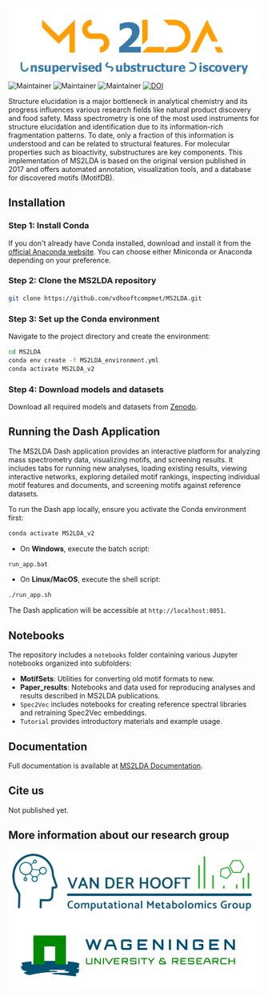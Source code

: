 ![header](App/assets/MS2LDA_LOGO_white.jpg)
![Maintainer](https://img.shields.io/badge/maintainer-Rosina_Torres_Ortega-blue)
![Maintainer](https://img.shields.io/badge/maintainer-Jonas_Dietrich-blue)
![Maintainer](https://img.shields.io/badge/maintainer-Joe_Wandy-blue)
[![DOI](https://zenodo.org/badge/DOI/10.5281/zenodo.12625409.svg)](https://doi.org/10.5281/zenodo.11394248)

Structure elucidation is a major bottleneck in analytical chemistry and its progress influences various research fields like natural product discovery and food safety. Mass spectrometry is one of the most used instruments for structure elucidation and identification due to its information-rich fragmentation patterns. To date, only a fraction of this information is understood and can be related to structural features. For molecular properties such as bioactivity, substructures are key components. This implementation of MS2LDA is based on the original version published in 2017 and offers automated annotation, visualization tools, and a database for discovered motifs (MotifDB).

## Installation

### Step 1: Install Conda

If you don't already have Conda installed, download and install it from the [official Anaconda website](https://www.anaconda.com/products/distribution). You can choose either Miniconda or Anaconda depending on your preference.

### Step 2: Clone the MS2LDA repository

```bash
git clone https://github.com/vdhooftcompmet/MS2LDA.git
```

### Step 3: Set up the Conda environment

Navigate to the project directory and create the environment:

```bash
cd MS2LDA
conda env create -f MS2LDA_environment.yml
conda activate MS2LDA_v2
```

### Step 4: Download models and datasets

Download all required models and datasets from [Zenodo](https://zenodo.org/records/12625409).

## Running the Dash Application

The MS2LDA Dash application provides an interactive platform for analyzing mass spectrometry data, visualizing motifs, and screening results. It includes tabs for running new analyses, loading existing results, viewing interactive networks, exploring detailed motif rankings, inspecting individual motif features and documents, and screening motifs against reference datasets.

To run the Dash app locally, ensure you activate the Conda environment first:

```bash
conda activate MS2LDA_v2
```

- On **Windows**, execute the batch script:

```bash
run_app.bat
```

- On **Linux/MacOS**, execute the shell script:

```bash
./run_app.sh
```

The Dash application will be accessible at `http://localhost:8051`.

## Notebooks

The repository includes a `notebooks` folder containing various Jupyter notebooks organized into subfolders:

- **MotifSets**: Utilities for converting old motif formats to new.
- **Paper_results**: Notebooks and data used for reproducing analyses and results described in MS2LDA publications.
- `Spec2Vec` includes notebooks for creating reference spectral libraries and retraining Spec2Vec embeddings.
- `Tutorial` provides introductory materials and example usage.

## Documentation

Full documentation is available at [MS2LDA Documentation](https://vdhooftcompmet.github.io/MS2LDA/).

## Cite us

Not published yet.

## More information about our research group

[![GitHub Logo](https://github.com/vdhooftcompmet/group-website/blob/main/website/custom/logo/logo.png?raw=true)](https://vdhooftcompmet.github.io)
[![Github Logo](App/assets/WUR_RGB_standard_2021.png?raw=true)](https://www.wur.nl/en.htm)

